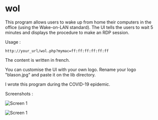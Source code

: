 # wol

This program allows users to wake up from home their computers in the office (using the Wake-on-LAN standard). The UI tells the users to wait 5 minutes and displays the procedure to make an RDP session.

Usage : 
```
http://your_url/wol.php?mymac=ff:ff:ff:ff:ff:ff
```

The content is written in french.

You can customise the UI with your own logo. Rename your logo "blason.jpg" and paste it on the lib directory.

I wrote this program during the COVID-19 epidemic.

Screenshots :

![Screen 1](../master/doc/screenshots/wol1.png)


![Screen 1](../master/doc/screenshots/wol2.png)
